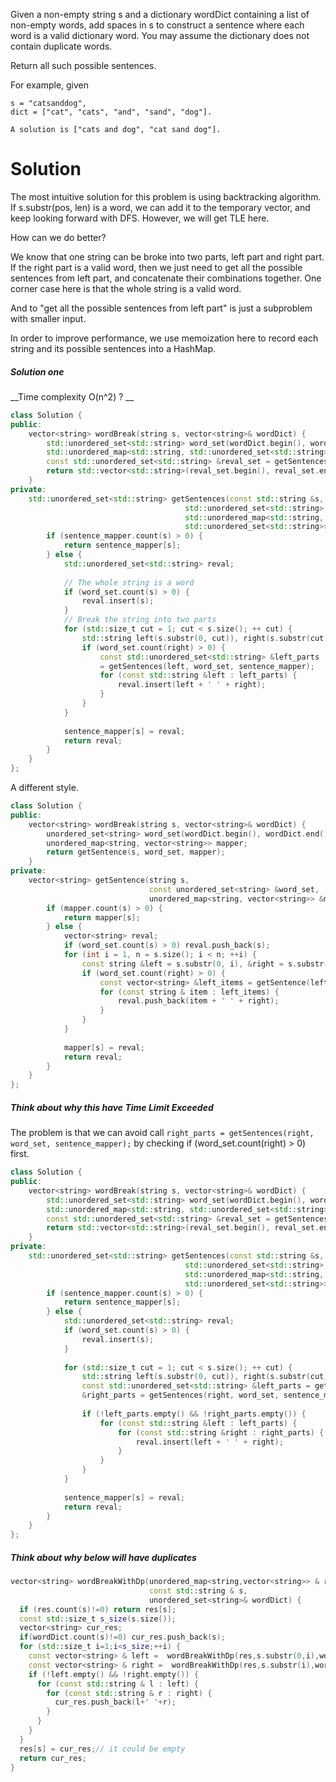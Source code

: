 Given a non-empty string s and a dictionary wordDict containing a list of non-empty words, add spaces in s to construct a sentence where each word is a valid dictionary word. You may assume the dictionary does not contain duplicate words.

Return all such possible sentences.

For example, given

```
s = "catsanddog",
dict = ["cat", "cats", "and", "sand", "dog"].

A solution is ["cats and dog", "cat sand dog"].
```

# Solution

The most intuitive solution for this problem is using backtracking algorithm. If s.substr(pos, len) is a word, we can add it to the temporary vector, and keep looking forward with DFS. However, we will get TLE here.

How can we do better?

We know that one string can be broke into two parts, left part and right part. If the right part is a valid word, then we just need to get all the possible sentences from left part, and concatenate their combinations together. One corner case here is that the whole string is a valid word.

And to "get all the possible sentences from left part" is just a subproblem with smaller input.

In order to improve performance, we use memoization here to record each string and its possible sentences into a HashMap.



##### Solution one

__Time complexity O(n^2) ? __

```cpp
class Solution {
public:
    vector<string> wordBreak(string s, vector<string>& wordDict) {
        std::unordered_set<std::string> word_set(wordDict.begin(), wordDict.end());
        std::unordered_map<std::string, std::unordered_set<std::string>> sentence_mapper;
        const std::unordered_set<std::string> &reval_set = getSentences(s, word_set, sentence_mapper);
        return std::vector<std::string>(reval_set.begin(), reval_set.end());
    }
private:
    std::unordered_set<std::string> getSentences(const std::string &s, 
                                       std::unordered_set<std::string> &word_set,
                                       std::unordered_map<std::string, 
                                       std::unordered_set<std::string>> &sentence_mapper) {
        if (sentence_mapper.count(s) > 0) {
            return sentence_mapper[s];
        } else {
            std::unordered_set<std::string> reval;
            
            // The whole string is a word
            if (word_set.count(s) > 0) {
                reval.insert(s);
            }
            // Break the string into two parts
            for (std::size_t cut = 1; cut < s.size(); ++ cut) {
                std::string left(s.substr(0, cut)), right(s.substr(cut));
                if (word_set.count(right) > 0) {
                    const std::unordered_set<std::string> &left_parts 
                    = getSentences(left, word_set, sentence_mapper);
                    for (const std::string &left : left_parts) {
                        reval.insert(left + ' ' + right);
                    }
                }
            }
            
            sentence_mapper[s] = reval;
            return reval;
        }
    }
};
```

A different style.

```cpp
class Solution {
public:
    vector<string> wordBreak(string s, vector<string>& wordDict) {
        unordered_set<string> word_set(wordDict.begin(), wordDict.end());
        unordered_map<string, vector<string>> mapper;
        return getSentence(s, word_set, mapper);
    }
private:
    vector<string> getSentence(string s, 
                               const unordered_set<string> &word_set,
                               unordered_map<string, vector<string>> &mapper) {
        if (mapper.count(s) > 0) {
            return mapper[s];
        } else {
            vector<string> reval;
            if (word_set.count(s) > 0) reval.push_back(s);
            for (int i = 1, n = s.size(); i < n; ++i) {
                const string &left = s.substr(0, i), &right = s.substr(i);
                if (word_set.count(right) > 0) {
                    const vector<string> &left_items = getSentence(left, word_set, mapper);
                    for (const string & item : left_items) {
                        reval.push_back(item + ' ' + right);
                    }
                }              
            }
            
            mapper[s] = reval;
            return reval;
        }
    }
};
```

##### Think about why this have  Time Limit Exceeded

The problem is that  we can avoid call
```right_parts = getSentences(right, word_set, sentence_mapper);``` by checking if (word_set.count(right) > 0) first.

```cpp
class Solution {
public:
    vector<string> wordBreak(string s, vector<string>& wordDict) {
        std::unordered_set<std::string> word_set(wordDict.begin(), wordDict.end());
        std::unordered_map<std::string, std::unordered_set<std::string>> sentence_mapper;
        const std::unordered_set<std::string> &reval_set = getSentences(s, word_set, sentence_mapper);
        return std::vector<std::string>(reval_set.begin(), reval_set.end());
    }
private:
    std::unordered_set<std::string> getSentences(const std::string &s, 
                                       std::unordered_set<std::string> &word_set,
                                       std::unordered_map<std::string, 
                                       std::unordered_set<std::string>> &sentence_mapper) {
        if (sentence_mapper.count(s) > 0) {
            return sentence_mapper[s];
        } else {
            std::unordered_set<std::string> reval;
            if (word_set.count(s) > 0) {
                reval.insert(s);
            }
            
            for (std::size_t cut = 1; cut < s.size(); ++ cut) {
                std::string left(s.substr(0, cut)), right(s.substr(cut));
                const std::unordered_set<std::string> &left_parts = getSentences(left, word_set, sentence_mapper), 
                &right_parts = getSentences(right, word_set, sentence_mapper);
                
                if (!left_parts.empty() && !right_parts.empty()) {
                    for (const std::string &left : left_parts) {
                        for (const std::string &right : right_parts) {
                            reval.insert(left + ' ' + right);
                        }
                    }
                }
            }
            
            sentence_mapper[s] = reval;
            return reval;
        }
    }
};
```

##### Think about why below will have duplicates

```cpp
vector<string> wordBreakWithDp(unordered_map<string,vector<string>> & res,
                               const std::string & s,
                               unordered_set<string>& wordDict) {
  if (res.count(s)!=0) return res[s];
  const std::size_t s_size(s.size());
  vector<string> cur_res;
  if(wordDict.count(s)!=0) cur_res.push_back(s);
  for (std::size_t i=1;i<s_size;++i) {
    const vector<string> & left =  wordBreakWithDp(res,s.substr(0,i),wordDict);
    const vector<string> & right =  wordBreakWithDp(res,s.substr(i),wordDict);
    if (!left.empty() && !right.empty()) {
      for (const std::string & l : left) {
        for (const std::string & r : right) {
          cur_res.push_back(l+' '+r);
        }
      }
    }
  }
  res[s] = cur_res;// it could be empty
  return cur_res;
}
```
